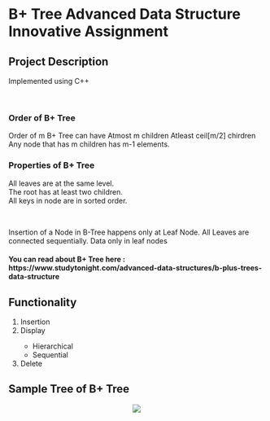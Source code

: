 # B+ Tree Advanced Data Structure Innovative Assignment
<h2>Project Description</h2>
<p>Implemented using C++</p><br>
<h3>Order of B+ Tree</h3> 
<p>Order of m B+ Tree can have
Atmost m children 
Atleast ceil[m/2]  chirdren<br>
  Any node that has m children has m-1 elements.
</p>
<h3>Properties of B+ Tree</h3>
<p>All leaves are at the same level.<br>
The root has at least two children.<br>
All keys in node are in sorted order.
</p><br>
<p>Insertion of a Node in B-Tree happens only at Leaf Node.
All Leaves are connected sequentially.
Data only in leaf nodes
</p>
<h4>You can read about B+ Tree here : https://www.studytonight.com/advanced-data-structures/b-plus-trees-data-structure</h4>
<h2>Functionality</h2>
<ol>
  <li>Insertion</li>
  <li>Display</li>
    <ul>
      <li>Hierarchical</li>
      <li>Sequential</li>
  </ul>
  <li>Delete</li>
</ol>

<h2>Sample Tree of B+ Tree</h2>
<p align="center"><img src="https://github.com/GauravSakariya99/B-Plus-Tree-Advanced-Data-Structure-Innovative-Assignment/blob/main/Image_of_B+Tree.png" align="center"/></p>

